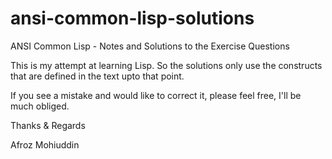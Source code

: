 ansi-common-lisp-solutions
==========================

ANSI Common Lisp - Notes and Solutions to the Exercise Questions

This is my attempt at learning Lisp. So the solutions only use the
constructs that are defined in the text upto that point.

If you see a mistake and would like to correct it, please feel free,
I'll be much obliged.

Thanks & Regards

Afroz Mohiuddin
